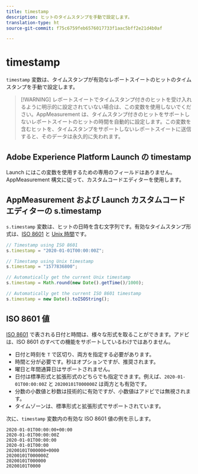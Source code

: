```yaml
---
title: timestamp
description: ヒットのタイムスタンプを手動で設定します。
translation-type: ht
source-git-commit: f75c6759feb6576017733f1aac5bff2e21d4b0af

---
```



# timestamp

`timestamp` 変数は、タイムスタンプが有効なレポートスイートのヒットのタイムスタンプを手動で設定します。

> [!WARNING] レポートスイートでタイムスタンプ付きのヒットを受け入れるように明示的に設定されていない場合は、この変数を使用しないでください。AppMeasurement は、タイムスタンプ付きのヒットをサポートしないレポートスイートのヒットの時間を自動的に設定します。この変数を含むヒットを、タイムスタンプをサポートしないレポートスイートに送信すると、そのデータは永久的に失われます。

## Adobe Experience Platform Launch の timestamp

Launch にはこの変数を使用するための専用のフィールドはありません。AppMeasurement 構文に従って、カスタムコードエディターを使用します。

## AppMeasurement および Launch カスタムコードエディターの s.timestamp

`s.timestamp` 変数は、ヒットの日時を含む文字列です。有効なタイムスタンプ形式は、[ISO 8601](https://ja.wikipedia.org/wiki/ISO_8601) と [Unix 時間](https://ja.wikipedia.org/wiki/UNIX%E6%99%82%E9%96%93)です。

```js
// Timestamp using ISO 8601
s.timestamp = "2020-01-01T00:00:00Z";

// Timestamp using Unix timestamp
s.timestamp = "1577836800";

// Automatically get the current Unix timestamp
s.timestamp = Math.round(new Date().getTime()/1000);

// Automatically get the current ISO 8601 timestamp
s.timestamp = new Date().toISOString();
```

## ISO 8601 値

[ISO 8601](https://ja.wikipedia.org/wiki/ISO_8601) で表される日付と時間は、様々な形式を取ることができます。アドビは、ISO 8601 のすべての機能をサポートしているわけではありません。

* 日付と時刻を `T` で区切り、両方を指定する必要があります。
* 時間と分が必要です。秒はオプションですが、推奨されます。
* 曜日と年間通算日はサポートされません。
* 日付は標準形式と拡張形式のどちらでも指定できます。例えば、`2020-01-01T00:00:00Z` と `20200101T000000Z` は両方とも有効です。
* 分数の小数値と秒数は技術的に有効ですが、小数値はアドビでは無視されます。
* タイムゾーンは、標準形式と拡張形式でサポートされています。

次に、`timestamp` 変数内の有効な ISO 8601 値の例を示します。

```text
2020-01-01T00:00:00+00:00
2020-01-01T00:00:00Z
2020-01-01T00:00:00
2020-01-01T00:00
20200101T000000+0000
20200101T000000Z
20200101T000000
20200101T0000
```
